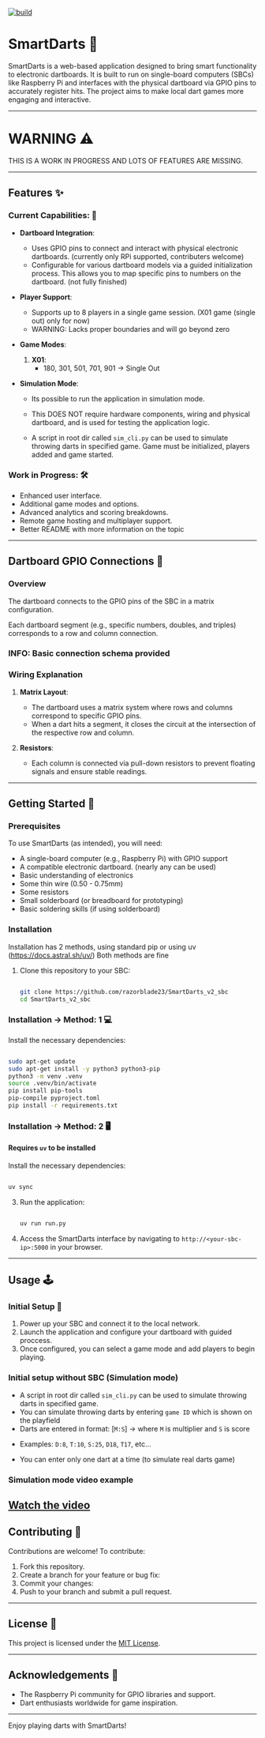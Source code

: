 [![build](https://github.com/razorblade23/SmartDarts_v2_sbc/actions/workflows/python-app.yml/badge.svg?branch=master&event=push)](https://github.com/razorblade23/SmartDarts_v2_sbc/actions/workflows/python-app.yml)


# SmartDarts 🎯

SmartDarts is a web-based application designed to bring smart functionality to electronic dartboards. It is built to run on single-board computers (SBCs) like Raspberry Pi and interfaces with the physical dartboard via GPIO pins to accurately register hits. The project aims to make local dart games more engaging and interactive.

---

# WARNING ⚠️
THIS IS A WORK IN PROGRESS AND LOTS OF FEATURES ARE MISSING.

---

## Features ✨

### Current Capabilities: 🚀
- **Dartboard Integration**:
  - Uses GPIO pins to connect and interact with physical electronic dartboards. (currently only RPi supported, contributers welcome)
  - Configurable for various dartboard models via a guided initialization process. This allows you to map specific pins to numbers on the dartboard. (not fully finished)

- **Player Support**:
  - Supports up to 8 players in a single game session. (X01 game (single out) only for now)
  - WARNING: Lacks proper boundaries and will go beyond zero

- **Game Modes**:
  1. **X01**: 
     - 180, 301, 501, 701, 901 -> Single Out

- **Simulation Mode**:
  - Its possible to run the application in simulation mode.
  - This DOES NOT require hardware components, wiring and physical dartboard, and is used for testing the application logic.

  - A script in root dir called `sim_cli.py` can be used to simulate throwing darts in specified game. Game must be initialized, players added and game started.

### Work in Progress: 🛠️
- Enhanced user interface.
- Additional game modes and options.
- Advanced analytics and scoring breakdowns.
- Remote game hosting and multiplayer support.
- Better README with more information on the topic

---

## Dartboard GPIO Connections 🔌

### Overview
The dartboard connects to the GPIO pins of the SBC in a matrix configuration. 

Each dartboard segment (e.g., specific numbers, doubles, and triples) corresponds to a row and column connection. 

### INFO: Basic connection schema provided

### Wiring Explanation
1. **Matrix Layout**:
   - The dartboard uses a matrix system where rows and columns correspond to specific GPIO pins.
   - When a dart hits a segment, it closes the circuit at the intersection of the respective row and column.

2. **Resistors**:
   - Each column is connected via pull-down resistors to prevent floating signals and ensure stable readings.

---

## Getting Started 🏁

### Prerequisites
To use SmartDarts (as intended), you will need:
- A single-board computer (e.g., Raspberry Pi) with GPIO support
- A compatible electronic dartboard. (nearly any can be used)
- Basic understanding of electronics
- Some thin wire (0.50 - 0.75mm)
- Some resistors
- Small solderboard (or breadboard for prototyping)
- Basic soldering skills (if using solderboard)

### Installation
Installation has 2 methods, using standard pip or using uv (https://docs.astral.sh/uv/)
Both methods are fine


1. Clone this repository to your SBC:
   ```bash

   git clone https://github.com/razorblade23/SmartDarts_v2_sbc
   cd SmartDarts_v2_sbc
   
   ```

### Installation -> Method: 1 💻
Install the necessary dependencies:
   ```bash

   sudo apt-get update
   sudo apt-get install -y python3 python3-pip
   python3 -m venv .venv
   source .venv/bin/activate
   pip install pip-tools
   pip-compile pyproject.toml
   pip install -r requirements.txt

   ```
### Installation -> Method: 2 🖥️
#### Requires `uv` to be installed
Install the necessary dependencies:
   ```bash

   uv sync
   
   ```



3. Run the application:
   ```bash

   uv run run.py

   ```

4. Access the SmartDarts interface by navigating to `http://<your-sbc-ip>:5000` in your browser.

---

## Usage 🕹️

### Initial Setup 🔧
1. Power up your SBC and connect it to the local network.
2. Launch the application and configure your dartboard with guided proccess.
3. Once configured, you can select a game mode and add players to begin playing.

### Initial setup without SBC (Simulation mode)
- A script in root dir called `sim_cli.py` can be used to simulate throwing darts in specified game. 
- You can simulate throwing darts by entering `game ID` which is shown on the playfield
- Darts are entered in format: [`M:S`] -> where `M` is multiplier and `S` is score
* Examples: `D:8`, `T:10`, `S:25`, `D18`, `T17`, etc...
- You can enter only one dart at a time (to simulate real darts game)

### Simulation mode video example

[Watch the video](https://drive.google.com/file/d/1RKydZ4Jgd9roUBoIV6txFK-O_1VpIAq-/view?usp=drivesdk)
---

## Contributing 🤝
Contributions are welcome! To contribute:
1. Fork this repository.
2. Create a branch for your feature or bug fix:
3. Commit your changes:
4. Push to your branch and submit a pull request.

---

## License 📜
This project is licensed under the [MIT License](LICENSE).

---

## Acknowledgements 🙏
- The Raspberry Pi community for GPIO libraries and support.
- Dart enthusiasts worldwide for game inspiration.

---

Enjoy playing darts with SmartDarts!
